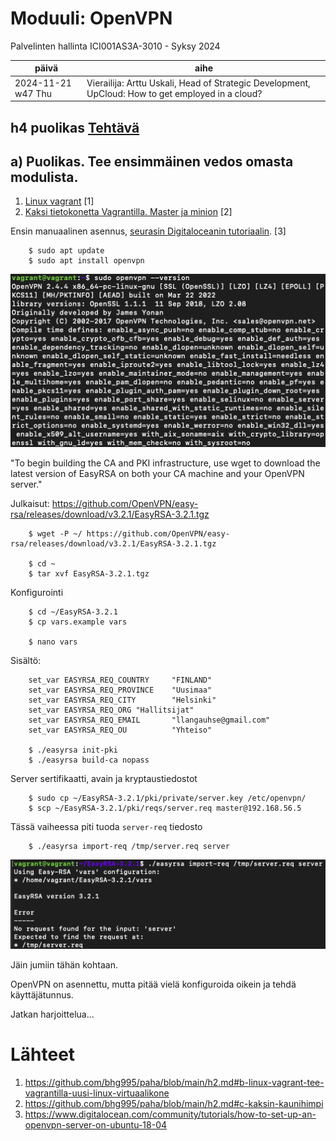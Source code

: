 # Moduuli: OpenVPN

Palvelinten hallinta ICI001AS3A-3010 - Syksy 2024

| päivä | aihe  |
|----------|---------|
| 2024-11-21 w47 Thu    | Vierailija: Arttu Uskali, Head of Strategic Development, UpCloud: How to get employed in a cloud? |    
 
## h4 puolikas [Tehtävä](https://terokarvinen.com/palvelinten-hallinta/#h4-puolikas)

## a) Puolikas. Tee ensimmäinen vedos omasta modulista.

1. [Linux vagrant](https://github.com/bhg995/paha/blob/main/h2.md#b-linux-vagrant-tee-vagrantilla-uusi-linux-virtuaalikone) [1]
2. [Kaksi tietokonetta Vagrantilla. Master ja minion](https://github.com/bhg995/paha/blob/main/h2.md#c-kaksin-kaunihimpi) [2]

Ensin manuaalinen asennus, [seurasin Digitaloceanin tutoriaalin](https://www.digitalocean.com/community/tutorials/how-to-set-up-an-openvpn-server-on-ubuntu-18-04). [3]

        $ sudo apt update
        $ sudo apt install openvpn

![openVPN-version](https://github.com/bhg995/paha/blob/main/daemon/openVPN-version.png?raw=true)


"To begin building the CA and PKI infrastructure, use wget to download the latest version of EasyRSA on both your CA machine and your OpenVPN server."

Julkaisut: https://github.com/OpenVPN/easy-rsa/releases/download/v3.2.1/EasyRSA-3.2.1.tgz

        $ wget -P ~/ https://github.com/OpenVPN/easy-rsa/releases/download/v3.2.1/EasyRSA-3.2.1.tgz

        $ cd ~
        $ tar xvf EasyRSA-3.2.1.tgz

Konfigurointi

        $ cd ~/EasyRSA-3.2.1
        $ cp vars.example vars
        
        $ nano vars

Sisältö:

        set_var EASYRSA_REQ_COUNTRY     "FINLAND"
        set_var EASYRSA_REQ_PROVINCE    "Uusimaa"
        set_var EASYRSA_REQ_CITY        "Helsinki"
        set_var EASYRSA_REQ_ORG "Hallitsijat"
        set_var EASYRSA_REQ_EMAIL       "llangauhse@gmail.com"
        set_var EASYRSA_REQ_OU          "Yhteiso"

        $ ./easyrsa init-pki
        $ ./easyrsa build-ca nopass

Server sertifikaatti, avain ja kryptaustiedostot

        $ sudo cp ~/EasyRSA-3.2.1/pki/private/server.key /etc/openvpn/
        $ scp ~/EasyRSA-3.2.1/pki/reqs/server.req master@192.168.56.5

Tässä vaiheessa piti tuoda `server-req` tiedosto

        $ ./easyrsa import-req /tmp/server.req server

![importFail](https://github.com/bhg995/paha/blob/main/daemon/importServer.png?raw=true)

Jäin jumiin tähän kohtaan. 

OpenVPN on asennettu, mutta pitää vielä konfiguroida oikein ja tehdä käyttäjätunnus.

Jatkan harjoittelua...

# Lähteet

1. https://github.com/bhg995/paha/blob/main/h2.md#b-linux-vagrant-tee-vagrantilla-uusi-linux-virtuaalikone
2. https://github.com/bhg995/paha/blob/main/h2.md#c-kaksin-kaunihimpi
3. https://www.digitalocean.com/community/tutorials/how-to-set-up-an-openvpn-server-on-ubuntu-18-04
